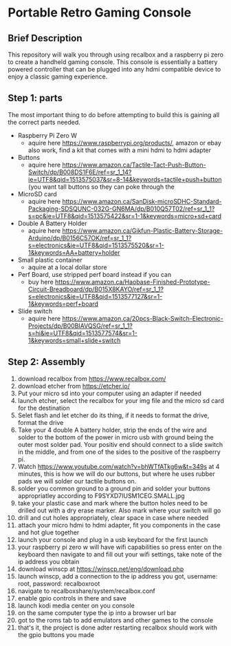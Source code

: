 # Portable Retro Gaming Console

## Brief Description

  This repository will walk you through using recalbox and a raspberry pi zero to create a handheld gaming console. This console is essentially a battery powered controller that can be plugged into any hdmi compatible device to enjoy a classic gaming experience.

## Step 1: parts

The most important thing to do before attempting to build this is gaining all the correct parts needed.

* Raspberry Pi Zero W
  * aquire here https://www.raspberrypi.org/products/, amazon or ebay also work, find a kit that comes with a mini hdmi to hdmi adapter
* Buttons
  * aquire here https://www.amazon.ca/Tactile-Tact-Push-Button-Switch/dp/B008DS1F6E/ref=sr_1_14?ie=UTF8&qid=1513575037&sr=8-14&keywords=tactile+push+button (you want tall buttons so they can poke through the  
* MicroSD card
  * aquire here https://www.amazon.ca/SanDisk-microSDHC-Standard-Packaging-SDSQUNC-032G-GN6MA/dp/B010Q57T02/ref=sr_1_1?s=pc&ie=UTF8&qid=1513575422&sr=1-1&keywords=micro+sd+card
* Double A Battery Holder 
  * aquire here https://www.amazon.ca/Gikfun-Plastic-Battery-Storage-Arduino/dp/B0156C57OK/ref=sr_1_1?s=electronics&ie=UTF8&qid=1513575520&sr=1-1&keywords=AA+battery+holder
* Small plastic container
  * aquire at a local dollar store
* Perf Board, use stripped perf board instead if you can
  * buy here https://www.amazon.ca/Haobase-Finished-Prototype-Circuit-Breadboard/dp/B015X8KAYO/ref=sr_1_1?s=electronics&ie=UTF8&qid=1513577127&sr=1-1&keywords=perf+board
* Slide switch
  * aquire here https://www.amazon.ca/20pcs-Black-Switch-Electronic-Projects/dp/B00BIAVQSG/ref=sr_1_1?s=hi&ie=UTF8&qid=1513577574&sr=1-1&keywords=small+slide+switch
  
## Step 2: Assembly

  1. download recalbox from https://www.recalbox.com/
  2. download etcher from https://etcher.io/
  3. Put your micro sd into your computer using an adapter if needed
  4. launch etcher, select the recalbox for your img file and the micro sd card for the destination
  5. Selet flash and let etcher do its thing, if it needs to format the drive, format the drive
  6. Take your 4 double A battery holder, strip the ends of the wire and solder to the bottom of the power in micro usb with ground being the outer most solder pad. Your positiv end should connect to a slide switch in the middle, and from one of the sides to the positive of the raspberry pi.
  7. Watch https://www.youtube.com/watch?v=bhWTfATkg6w&t=349s at 4 minutes, this is how we will do our buttons, but where he uses rubber pads we will solder our tactile buttons on.
  8. solder you common ground to a ground pin and solder your buttons appropriatley according to F9SYXD7IUSM1CEG.SMALL.jpg
  9. take your plastic case and mark where the button holes need to be drilled out with a dry erase marker. Also mark where your switch will go
  10. drill and cut holes appropriately, clear space in case where needed
  11. attach your micro hdmi to hdmi adapter, fit you components in the case and hot glue together
  12. launch your console and plug in a usb keyboard for the first launch
  13. your raspberry pi zero w will have wifi capabilities so press enter on the keyboard then navigate to and fill out your wifi settings, take note of the ip address you obtain
  14. download winscp at https://winscp.net/eng/download.php
  15. launch winscp, add a connection to the ip address you got, username: root, password: recalboxroot
  16. navigate to recalboxshare/system/recalbox.conf
  17. enable gpio controls in there and save
  18. launch kodi media center on you console
  19. on the same computer type the ip into a browser url bar
  20. got to the roms tab to add emulators and other games to the console
  21. that's it, the project is done adter restarting recalbox should work with the gpio buttons you made


